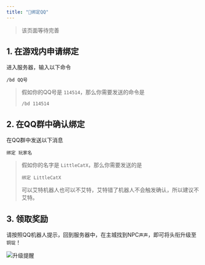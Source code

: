 ```yaml
---
title: "🔖绑定QQ"
---
```


> 该页面等待完善

## 1. 在游戏内申请绑定

进入服务器，输入以下命令
```
/bd QQ号
```

> 假如你的QQ号是 `114514`，那么你需要发送的命令是
> ```
> /bd 114514
> ```

## 2. 在QQ群中确认绑定

在QQ群中发送以下消息
```
绑定 玩家名
```

> 假如你的名字是 `LittleCatX`，那么你需要发送的是
> ```
> 绑定 LittleCatX
> ```
> 可以艾特机器人也可以不艾特，艾特错了机器人不会触发确认，所以建议不艾特。

## 3. 领取奖励

请按照QQ机器人提示，回到服务器中，在主城找到NPC`声声`，即可将头衔升级至`铜锭`！

![升级提醒](https://pic.imgdb.cn/item/668b4919d9c307b7e92ae0e2.png)
